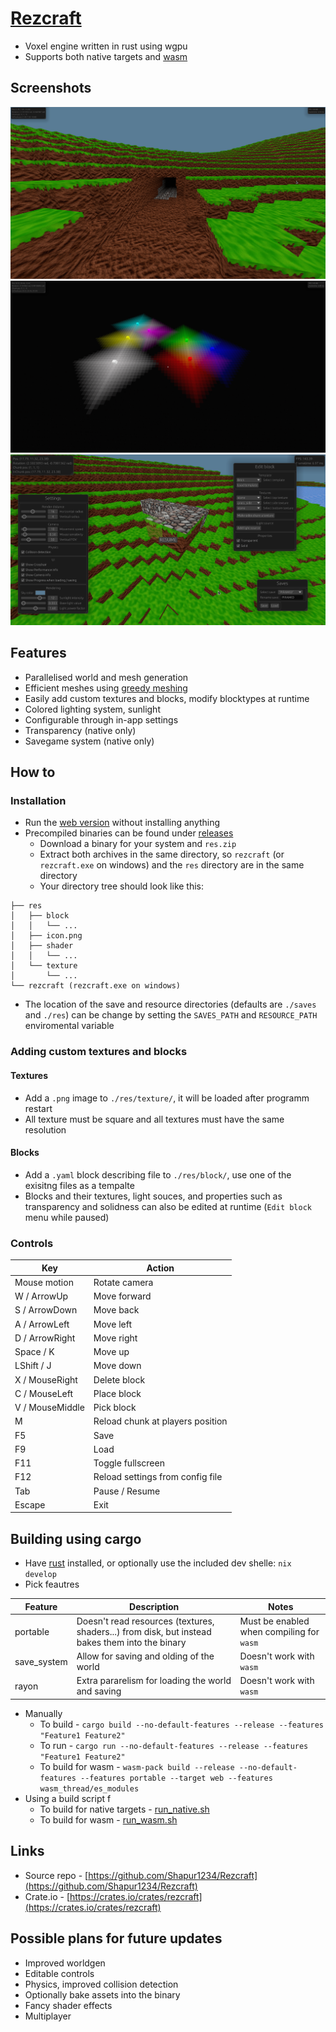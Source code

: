 # [Rezcraft](https://shapur1234.github.io/Rezcraft-Demo/ "Link to web version (mobile controls not supported)")

- Voxel engine written in rust using wgpu
- Supports both native targets and [wasm](https://en.wikipedia.org/wiki/WebAssembly)

## Screenshots

![Sunlight](./screenshot/2.png?raw=true "Sunlight")
![Lighting](./screenshot/3.png?raw=true "Lighting")
![UI](./screenshot/4.png?raw=true "UI")

## Features

- Parallelised world and mesh generation
- Efficient meshes using [greedy meshing](https://0fps.net/2012/06/30/meshing-in-a-minecraft-game/)
- Easily add custom textures and blocks, modify blocktypes at runtime
- Colored lighting system, sunlight
- Configurable through in-app settings
- Transparency (native only)
- Savegame system (native only)

## How to

### Installation

- Run the [web version](https://shapur1234.github.io/Rezcraft-Demo/ "Link to web version (mobile controls not supported)") without installing anything
- Precompiled binaries can be found under [releases](https://github.com/Shapur1234/Rezcraft/releases)
  - Download a binary for your system and `res.zip`
  - Extract both archives in the same directory, so `rezcraft` (or `rezcraft.exe` on windows) and the `res` directory are in the same directory
  - Your directory tree should look like this:

```
├── res
│   ├── block
│   │   └── ...
│   ├── icon.png
│   ├── shader
│   │   └── ...
│   └── texture
│       └── ...
└── rezcraft (rezcraft.exe on windows)
```

- The location of the save and resource directories (defaults are `./saves` and `./res`) can be change by setting the `SAVES_PATH` and `RESOURCE_PATH` enviromental variable

### Adding custom textures and blocks

#### Textures

- Add a `.png` image to `./res/texture/`, it will be loaded after programm restart
- All texture must be square and all textures must have the same resolution

#### Blocks

- Add a `.yaml` block describing file to `./res/block/`, use one of the exisitng files as a tempalte
- Blocks and their textures, light souces, and properties such as transparency and solidness can also be edited at runtime (`Edit block` menu while paused)

### Controls

| Key             | Action                           |
| --------------- | -------------------------------- |
| Mouse motion    | Rotate camera                    |
| W / ArrowUp     | Move forward                     |
| S / ArrowDown   | Move back                        |
| A / ArrowLeft   | Move left                        |
| D / ArrowRight  | Move right                       |
| Space / K       | Move up                          |
| LShift / J      | Move down                        |
| X / MouseRight  | Delete block                     |
| C / MouseLeft   | Place block                      |
| V / MouseMiddle | Pick block                       |
| M               | Reload chunk at players position |
| F5              | Save                             |
| F9              | Load                             |
| F11             | Toggle fullscreen                |
| F12             | Reload settings from config file |
| Tab             | Pause / Resume                   |
| Escape          | Exit                             |

## Building using cargo

- Have [rust](https://www.rust-lang.org/tools/install) installed, or optionally use the included dev shelle: `nix develop`
- Pick feautres

| Feature     | Description                                                                                     | Notes                                     |
| ----------- | ----------------------------------------------------------------------------------------------- | ----------------------------------------- |
| portable    | Doesn't read resources (textures, shaders...) from disk, but instead bakes them into the binary | Must be enabled when compiling for `wasm` |
| save_system | Allow for saving and olding of the world                                                        | Doesn't work with `wasm`                  |
| rayon       | Extra pararelism for loading the world and saving                                               | Doesn't work with `wasm`                  |

- Manually
  - To build - `cargo build --no-default-features --release --features "Feature1 Feature2"`
  - To run - `cargo run --no-default-features --release --features "Feature1 Feature2"`
  - To build for wasm - `wasm-pack build --release --no-default-features --features portable --target web --features wasm_thread/es_modules`
- Using a build script f
  - To build for native targets - [run_native.sh](./script/run_native.sh)
  - To build for wasm - [run_wasm.sh](./script/run_wasm.sh)

## Links

- Source repo - [https://github.com/Shapur1234/Rezcraft](https://github.com/Shapur1234/Rezcraft)
- Crate.io - [https://crates.io/crates/rezcraft](https://crates.io/crates/rezcraft)

## Possible plans for future updates

- Improved worldgen
- Editable controls
- Physics, improved collision detection
- Optionally bake assets into the binary
- Fancy shader effects
- Multiplayer
